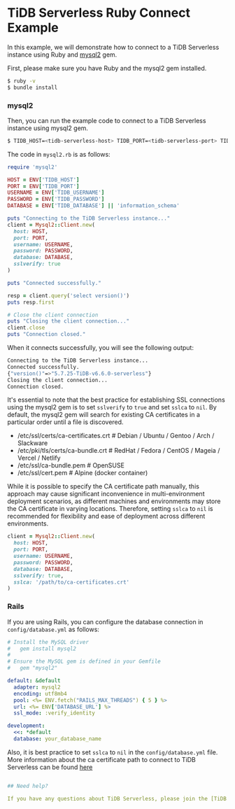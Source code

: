 # TiDB Serverless Ruby Connect Example

In this example, we will demonstrate how to connect to a TiDB Serverless instance using Ruby and [mysql2](https://github.com/brianmario/mysql2) gem.

First, please make sure you have Ruby and the mysql2 gem installed.

```bash
$ ruby -v
$ bundle install
```
### mysql2 

Then, you can run the example code to connect to a TiDB Serverless instance using mysql2 gem.

```bash
$ TIDB_HOST=<tidb-serverless-host> TIDB_PORT=<tidb-serverless-port> TIDB_USERNAME=<tidb-serverless-username> TIDB_PASSWORD=<tidb-serverless-password> ruby mysql2.rb  
```

The code in `mysql2.rb` is as follows:

```ruby
require 'mysql2'

HOST = ENV['TIDB_HOST']
PORT = ENV['TIDB_PORT']
USERNAME = ENV['TIDB_USERNAME']
PASSWORD = ENV['TIDB_PASSWORD']
DATABASE = ENV['TIDB_DATABASE'] || 'information_schema'

puts "Connecting to the TiDB Serverless instance..."
client = Mysql2::Client.new(
  host: HOST,
  port: PORT,
  username: USERNAME,
  password: PASSWORD,
  database: DATABASE,
  sslverify: true
)

puts "Connected successfully."

resp = client.query('select version()')
puts resp.first

# Close the client connection
puts "Closing the client connection..."
client.close
puts "Connection closed."
```

When it connects successfully, you will see the following output:

```bash
Connecting to the TiDB Serverless instance...
Connected successfully.
{"version()"=>"5.7.25-TiDB-v6.6.0-serverless"}
Closing the client connection...
Connection closed.
```

It's essential to note that the best practice for establishing SSL connections using the mysql2 gem is to set `sslverify` to `true` and set `sslca` to `nil`. By default, the mysql2 gem will search for existing CA certificates in a particular order until a file is discovered.

* /etc/ssl/certs/ca-certificates.crt # Debian / Ubuntu / Gentoo / Arch / Slackware
* /etc/pki/tls/certs/ca-bundle.crt # RedHat / Fedora / CentOS / Mageia / Vercel / Netlify
* /etc/ssl/ca-bundle.pem # OpenSUSE
* /etc/ssl/cert.pem # Alpine (docker container)

While it is possible to specify the CA certificate path manually, this approach may cause significant inconvenience in multi-environment deployment scenarios, as different machines and environments may store the CA certificate in varying locations. Therefore, setting `sslca` to `nil` is recommended for flexibility and ease of deployment across different environments.

```ruby
client = Mysql2::Client.new(
  host: HOST,
  port: PORT,
  username: USERNAME,
  password: PASSWORD,
  database: DATABASE,
  sslverify: true,
  sslca: '/path/to/ca-certificates.crt'
)
```

### Rails

If you are using Rails, you can configure the database connection in `config/database.yml` as follows:

```yaml
# Install the MySQL driver
#   gem install mysql2
#
# Ensure the MySQL gem is defined in your Gemfile
#   gem "mysql2"

default: &default
  adapter: mysql2
  encoding: utf8mb4
  pool: <%= ENV.fetch("RAILS_MAX_THREADS") { 5 } %>
  url: <%= ENV['DATABASE_URL'] %>
  ssl_mode: :verify_identity

development:
  <<: *default
  database: your_database_name
```

Also, it is best practice to set `sslca` to `nil` in the `config/database.yml` file. More information about the ca certificate path to connect to TiDB Serverless can be found [here](https://docs.pingcap.com/tidbcloud/secure-connections-to-serverless-tier-clusters)

```yaml

## Need help?

If you have any questions about TiDB Serverless, please join the [TiDB community](https://ask.pingcap.com/) and feel free to ask for help.